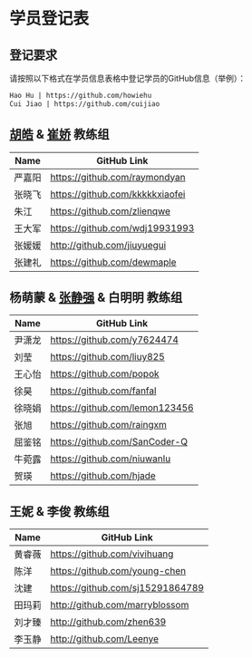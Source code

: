 # 学员登记表

## 登记要求

请按照以下格式在学员信息表格中登记学员的GitHub信息（举例）：

```markdown
Hao Hu | https://github.com/howiehu
Cui Jiao | https://github.com/cuijiao
```

## [胡皓](https://github.com/howiehu) & [崔娇](https://github.com/cuijiao) 教练组

Name | GitHub Link
--------- | -----------
严嘉阳 | https://github.com/raymondyan
张晓飞 | https://github.com/kkkkkxiaofei
朱江 | https://github.com/zlienqwe
王大军 | https://github.com/wdj19931993
张媛媛 | http://github.com/jiuyuegui
张建礼 | https://github.com/dewmaple

## 杨萌蒙 & [张静强](https://github.com/micusic) & 白明明 教练组

Name | GitHub Link
--------- | -----------
尹潇龙 | https://github.com/y7624474
刘莹 | https://github.com/liuy825
王心怡 | https://github.com/popok
徐昊 | https://github.com/fanfal
徐晓娟 | https://github.com/lemon123456
张旭 | https://github.com/raingxm
屈鉴铭 | https://github.com/SanCoder-Q
牛菀露 | https://github.com/niuwanlu
贺瑛 | https://github.com/hjade

## 王妮 & 李俊 教练组

Name | GitHub Link
--------- | -----------
黄睿薇 | https://github.com/vivihuang
陈洋 | https://github.com/young-chen
沈建 | https://github.com/sj15291864789
田玛莉 | http://github.com/marryblossom
刘才臻 | http://github.com/zhen639
李玉静 | http://github.com/Leenye
